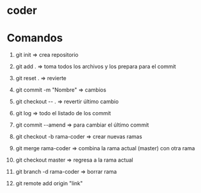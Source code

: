 # coder

# Comandos
1. git init => crea repositorio<br>
2. git add . => toma todos los archivos y los prepara para el commit<br>
3. git reset . => revierte<br>
3. git commit -m "Nombre" => cambios<br>
4. git checkout -- . => revertir último cambio<br>
5. git log => todo el listado de los commit<br>
6. git commit --amend => para cambiar el último commit<br>
7. git checkout -b rama-coder => crear nuevas ramas<br>
8. git merge rama-coder => combina la rama actual (master) con otra rama
9. git checkout master => regresa a la rama actual
10. git branch -d rama-coder => borrar rama

11. git remote add origin "link"